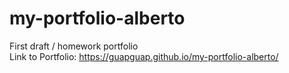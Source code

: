 # my-portfolio-alberto
First draft / homework portfolio
<br>
Link to Portfolio:  https://guapguap.github.io/my-portfolio-alberto/

